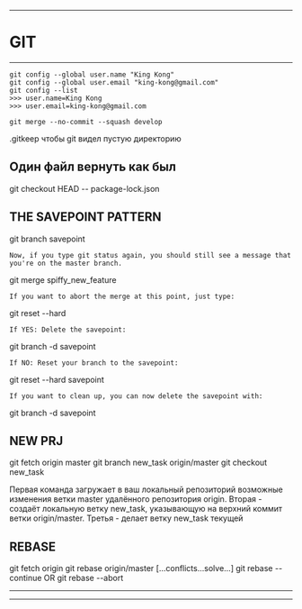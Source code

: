 ------------------------------------------------------
# GIT
------------------------------------------------------

```
git config --global user.name "King Kong"
git config --global user.email "king-kong@gmail.com"
git config --list
>>> user.name=King Kong
>>> user.email=king-kong@gmail.com

git merge --no-commit --squash develop
```

.gitkeep
    чтобы git видел пустую директорию


## Один файл вернуть как был

git checkout HEAD -- package-lock.json


## THE SAVEPOINT PATTERN

git branch savepoint

    Now, if you type git status again, you should still see a message that you're on the master branch.

git merge spiffy_new_feature

    If you want to abort the merge at this point, just type:

git reset --hard

    If YES: Delete the savepoint:

git branch -d savepoint

    If NO: Reset your branch to the savepoint:

git reset --hard savepoint

    If you want to clean up, you can now delete the savepoint with:

git branch -d savepoint



## NEW PRJ

git fetch origin master
git branch new_task origin/master
git checkout new_task

Первая команда загружает в ваш локальный репозиторий возможные изменения ветки master удалённого репозитория origin.
Вторая - создаёт локальную ветку new_task, указывающую на верхний коммит ветки origin/master.
Третья - делает ветку new_task текущей

## REBASE

git fetch origin
git rebase origin/master
[...conflicts...solve...]
git rebase --continue OR git rebase --abort


------------------------------------------------------
------------------------------------------------------

